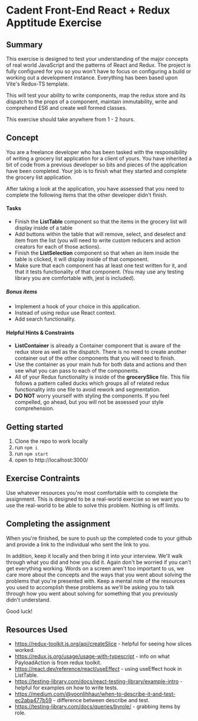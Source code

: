 # Cadent Front-End React + Redux Apptitude Exercise

## Summary

This exercise is designed to test your understanding of the major concepts of real world JavaScript and the patterns of React and Redux. The project is fully configured for you so you won't have to focus on configuring a build or working out a development instance. Everything has been based upon Vite's Redux-TS template.

This will test your ability to write components, map the redux store and its dispatch to the props of a component, maintain immutability, write and comprehend ES6 and create well formed classes.

This exercise should take anywhere from 1 - 2 hours.

## Concept

You are a freelance developer who has been tasked with the responsibility of writing a grocery list application for a client of yours. You have inherited a bit of code from a previous developer so bits and pieces of the application have been completed. Your job is to finish what they started and complete the grocery list application.

After taking a look at the application, you have assessed that you need to complete the following items that the other developer didn't finish.

#### Tasks

- Finish the **ListTable** component so that the items in the grocery list will display inside of a table
- Add buttons within the table that will remove, select, and deselect and item from the list (you will need to write custom reducers and action creators for each of those actions).
- Finish the **ListSelection** component so that when an item inside the table is clicked, it will display inside of that component.
- Make sure that each component has at least one test written for it, and that it tests functionality of that component. (You may use any testing library you are comfortable with, jest is included).

##### Bonus items

- Implement a hook of your choice in this application.
- Instead of using redux use React context.
- Add search functionality.

#### Helpful Hints & Constraints

- **ListContainer** is already a Container component that is aware of the redux store as well as the dispatch. There is no need to create another container out of the other components that you will need to finish.
- Use the container as your main hub for both data and actions and then see what you can pass to each of the components.
- All of your Redux functionality is inside of the **grocerySlice** file. This file follows a pattern called ducks which groups all of related redux functionality into one file to avoid rework and segmentation.
- **DO NOT** worry yourself with styling the components. If you feel compelled, go ahead, but you will not be assessed your style comprehension.

## Getting started

1. Clone the repo to work locally
2. run `npm i`
3. run `npm start`
4. open to http://localhost:3000/

## Exercise Contraints

Use whatever resources you're most comfortable with to complete the assignment. This is designed to be a real-world exercise so we want you to use the real-world to be able to solve this problem. Nothing is off limits.

## Completing the assignment

When you're finished, be sure to push up the completed code to your github and provide a link to the individual who sent the link to you.

In addition, keep it locally and then bring it into your interview. We'll walk through what you did and how you did it. Again don't be worried if you can't get everything working. Words on a screen aren't too important to us, we care more about the concepts and the ways that you went about solving the problems that you're presented with. Keep a mental note of the resources you used to accomplish these problems as we'll be asking you to talk through how you went about solving for something that you previously didn't understand.

Good luck!


## Resources Used
- https://redux-toolkit.js.org/api/createSlice - helpful for seeing how slices worked.
- https://redux.js.org/usage/usage-with-typescript - info on what PayloadAction is from redux toolkit.
- https://react.dev/reference/react/useEffect - using useEffect hook in ListTable.
- https://testing-library.com/docs/react-testing-library/example-intro - helpful for examples on how to write tests.
- https://medium.com/@voonlihhaur/when-to-describe-it-and-test-ec2aba477b59 - difference between describe and test.
- https://testing-library.com/docs/queries/byrole/ - grabbing items by role.
